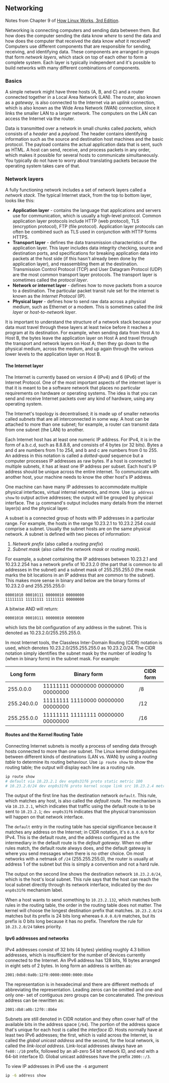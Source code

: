 ## Networking

Notes from Chapter 9 of [How Linux Works, 3rd Edition](https://nostarch.com/howlinuxworks3).

Networking is connecting computers and sending data between them. But how does the computer sending the data know _where_ to send the data and how does the computer that received the data know _what_ it received? Computers use different components that are responsible for sending, receiving, and identifying data. These components are arranged in groups that form _network layers_, which stack on top of each other to form a complete system. Each layer is typically independent and it's possible to build networks with many different combinations of components.

### Basics

A simple network might have three hosts (A, B, and C) and a router connected together in a Local Area Network (LAN). The router, also known as a _gateway_, is also connected to the Internet via an _uplink_ connection, which is also known as the Wide Area Network (WAN) connection, since it links the smaller LAN to a larger network. The computers on the LAN can access the Internet via the router.

Data is transmitted over a network in small chunks called _packets_, which consists of a _header_ and a _payload_. The header contains identifying information such as the source and destination host machines and the basic protocol. The payload contains the actual application data that is sent, such as HTML. A host can send, receive, and process packets in any order, which makes it possible for several hosts to communicate simultaneously. You typically do not have to worry about translating packets because the operating system takes care of that.

### Network layers

A fully functioning network includes a set of network layers called a _network stack_. The typical Internet stack, from the top to bottom layer, looks like this:

* **Application layer** - contains the language that applications and servers use for communication, which is usually a high-level protocol. Common application layer protocols include HTTP (web protocol), TLS (encryption protocol), FTP (file protocol). Application layer protocols can often be combined such as TLS used in conjunction with HTTP forms HTTPS.
* **Transport layer** - defines the data transmission characteristics of the application layer. This layer includes data integrity checking, source and destination ports, and specifications for breaking application data into packets at the host side (if this hasn't already been done by the application layer), and reassembling them at the destination. Transmission Control Protocol (TCP) and User Datagram Protocol (UDP) are the most common transport layer protocols. The transport layer is sometimes called the _protocol layer_.
* **Network or internet layer** - defines how to move packets from a source to a destination. The particular packet transit rule set for the internet is known as the _Internet Protocol_ (IP).
* **Physical layer** - defines how to send raw data across a physical medium, such as Ethernet or a modem. This is sometimes called the _link layer_ or _host-to-network layer_.

It is important to understand the structure of a network stack because your data must travel through these layers at least twice before it reaches a program at its destination. For example, when sending data from Host A to Host B, the bytes leave the application layer on Host A and travel through the transport and network layers on Host A; then they go down to the physical medium, across the medium, and up again through the various lower levels to the application layer on Host B.

#### The Internet layer

The Internet is currently based on version 4 (IPv4) and 6 (IPv6) of the Internet Protocol. One of the most important aspects of the internet layer is that it is meant to be a software network that places no particular requirements on hardware or operating systems. The idea is that you can send and receive Internet packets over any kind of hardware, using any operating system.

The Internet's topology is decentralised; it is made up of smaller networks called _subnets_ that are all interconnected in some way. A host can be attached to more than one subnet; for example, a router can transmit data from one subnet (the LAN) to another.

Each Internet host has at least one numeric IP address. For IPv4, it is in the form of a.b.c.d, such as 8.8.8.8, and consists of 4 bytes (or 32 bits). Bytes a and d are numbers from 1 to 254, and b and c are numbers from 0 to 255. An address in this notation is called a _dotted-quad_ sequence but a computer processes IP addresses as raw bytes. If a host is connected to multiple subnets, it has at least one IP address per subset. Each host's IP address should be unique across the entire internet. To communicate with another host, your machine needs to know the other host's IP address.

One machine can have many IP addresses to accommodate multiple physical interfaces, virtual internal networks, and more. Use `ip address show` to output active addresses; the output will be grouped by physical interface. The `ip` command's output includes many details from the internet layer(s) and the physical layer.

A subset is a connected group of hosts with IP addresses in a particular range. For example, the hosts in the range 10.23.2.1 to 10.23.2.254 could comprise a subnet. Usually the subnet hosts are on the same physical network. A subnet is defined with two pieces of information:

1. _Network prefix_ (also called a _routing prefix_)
2. _Subnet mask_ (also called the _network mask_ or _routing mask_).

For example, a subnet containing the IP addresses between 10.23.2.1 and 10.23.2.254 has a network prefix of 10.23.2.0 (the part that is common to all addresses in the subnet) and a subnet mask of 255.255.255.0 (the mask marks the bit locations in an IP address that are common to the subnet). This makes more sense in binary and below are the binary forms of 10.23.2.0 and 255.255.255.0:

```
00001010 00010111 00000010 00000000
11111111 11111111 11111111 00000000
```

A bitwise AND will return:

```
00001010 00010111 00000010 00000000
```

which lists the bit configuration of any address in the subnet. This is denoted as 10.23.2.0/255.255.255.0.

In most Internet tools, the Classless Inter-Domain Routing (CIDR) notation is used, which denotes 10.23.2.0/255.255.255.0 as 10.23.2.0/24. The CIDR notation simply identifies the subnet mask by the number of _leading_ 1s (when in binary form) in the subnet mask. For example:

|  Long form  |            Binary form              | CIDR form |
| ----------- | ----------------------------------- | --------- |
| 255.0.0.0   | 11111111 00000000 00000000 00000000 |     /8    |
| 255.240.0.0 | 11111111 11110000 00000000 00000000 |     /12   |
| 255.255.0.0 | 11111111 11111111 00000000 00000000 |     /16   |

#### Routes and the Kernel Routing Table

Connecting Internet subnets is mostly a process of sending data through hosts connected to more than one subnet. The Linux kernel distinguishes between different kinds of destinations (LAN vs. WAN) by using a _routing table_ to determine its routing behaviour. Use `ip route show` to show the routing table; the output will display each line as a routing rule.

```bash
ip route show
# default via 10.23.2.1 dev enp0s31f6 proto static metric 100
# 10.23.2.0/24 dev enp0s31f6 proto kernel scope link src 10.23.2.4 metric 100
```

The output of the first line has the destination network `default`. This rule, which matches any host, is also called the _default route_. The mechanism is via `10.23.2.1`, which indicates that traffic using the default route is to be sent to `10.23.2.1`; `dev enp0s31f6` indicates that the physical transmission will happen on that network interface.

The `default` entry in the routing table has special significance because it matches any address on the Internet; in CIDR notation, it's `0.0.0.0/0` for IPv4. This is the default route, and the address configured as the intermediary in the default route is the _default gateway_. When no other rules match, the default route always does, and the default gateway is where you send messages when there is no other choice. On most networks with a netmask of `/24` (255.255.255.0), the router is usually at address 1 of the subnet but this is simply a convention and not a hard rule.

The output on the second line shows the destination network `10.23.2.0/24`, which is the host's local subnet. This rule says that the host can reach the local subnet directly through its network interface, indicated by the `dev enp0s31f6` mechanism label.

When a host wants to send something to `10.23.2.132`, which matches both rules in the routing table, the order in the routing table does not matter. The kernel will choose the longest destination prefix that matches. `10.23.2.0/24` matches but its prefix is 24 bits long whereas `0.0.0.0/0` matches, but its prefix is 0 bits long because it has no prefix. Therefore the rule for `10.23.2.0/24` takes priority.

#### Ipv6 addresses and networks

IPv4 addresses consist of 32 bits (4 bytes) yielding roughly 4.3 billion addresses, which is insufficient for the number of devices currently connected to the Internet. An IPv6 address has 128 bits, 16 bytes arranged in eight sets of 2 bytes. In long form an address is written as:

```
2001:0db8:0a0b:12f0:0000:0000:0000:8b6e
```

The representation is in hexadecimal and there are different methods of abbreviating the representation. Leading zeros can be omitted and one-and only one- set of contiguous zero groups can be concatenated. The previous address can be rewritten as:

```
2001:db8:a0b:12f0::8b6e
```

Subnets are still denoted in CIDR notation and they often cover half of the available bits in the address space (`/64`). The portion of the address space that's unique for each host is called the _interface ID_. Hosts normally have at least two IPv6 addresses; the first, which is valid across the Internet, is called the _global unicast address_ and the second, for the local network, is called the _link-local address_. Link-local addresses always have an `fe80::/10` prefix, followed by an all-zero 54 bit network ID, and end with a 64-bit interface ID. Global unicast addresses have the prefix `2000::/3`.

To view IP addresses in IPv6 use the `-6` argument

```bash
ip -6 address show
```

